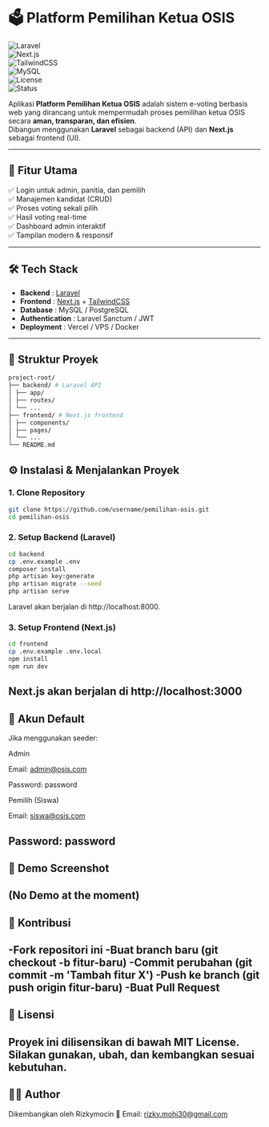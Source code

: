 # 🗳️ Platform Pemilihan Ketua OSIS  

![Laravel](https://img.shields.io/badge/Laravel-10.x-red?logo=laravel)  
![Next.js](https://img.shields.io/badge/Next.js-14-black?logo=next.js)  
![TailwindCSS](https://img.shields.io/badge/TailwindCSS-3.x-06B6D4?logo=tailwindcss)  
![MySQL](https://img.shields.io/badge/MySQL-8-blue?logo=mysql)  
![License](https://img.shields.io/badge/License-MIT-green)  
![Status](https://img.shields.io/badge/Status-Development-yellow)  

Aplikasi **Platform Pemilihan Ketua OSIS** adalah sistem e-voting berbasis web yang dirancang untuk mempermudah proses pemilihan ketua OSIS secara **aman, transparan, dan efisien**.  
Dibangun menggunakan **Laravel** sebagai backend (API) dan **Next.js** sebagai frontend (UI).  

---

## 🚀 Fitur Utama
✅ Login untuk admin, panitia, dan pemilih  
✅ Manajemen kandidat (CRUD)  
✅ Proses voting sekali pilih  
✅ Hasil voting real-time  
✅ Dashboard admin interaktif  
✅ Tampilan modern & responsif  

---

## 🛠️ Tech Stack
- **Backend** : [Laravel](https://laravel.com/)  
- **Frontend** : [Next.js](https://nextjs.org/) + [TailwindCSS](https://tailwindcss.com/)  
- **Database** : MySQL / PostgreSQL  
- **Authentication** : Laravel Sanctum / JWT  
- **Deployment** : Vercel / VPS / Docker  

---

## 📂 Struktur Proyek
```bash
project-root/
├── backend/ # Laravel API
│ ├── app/
│ ├── routes/
│ └── ...
├── frontend/ # Next.js frontend
│ ├── components/
│ ├── pages/
│ └── ...
└── README.md
```

## ⚙️ Instalasi & Menjalankan Proyek

### 1. Clone Repository
```bash
git clone https://github.com/username/pemilihan-osis.git
cd pemilihan-osis
```
### 2. Setup Backend (Laravel)
```bash
cd backend
cp .env.example .env
composer install
php artisan key:generate
php artisan migrate --seed
php artisan serve
```
Laravel akan berjalan di http://localhost:8000.

### 3. Setup Frontend (Next.js)
```bash
cd frontend
cp .env.example .env.local
npm install
npm run dev
```
Next.js akan berjalan di http://localhost:3000
---
## 🔑 Akun Default
Jika menggunakan seeder:

Admin

Email: admin@osis.com

Password: password

Pemilih (Siswa)

Email: siswa@osis.com

Password: password
---
## 📸 Demo Screenshot
(No Demo at the moment)
---
## 🤝 Kontribusi
-Fork repositori ini
-Buat branch baru (git checkout -b fitur-baru)
-Commit perubahan (git commit -m 'Tambah fitur X')
-Push ke branch (git push origin fitur-baru)
-Buat Pull Request
---
## 📜 Lisensi
Proyek ini dilisensikan di bawah MIT License.
Silakan gunakan, ubah, dan kembangkan sesuai kebutuhan.
---
## 👨‍💻 Author
Dikembangkan oleh Rizkymocin
📧 Email: rizky.mohi30@gmail.com
